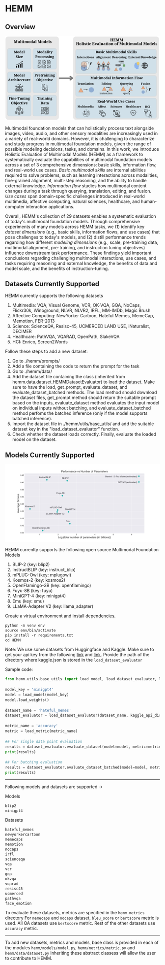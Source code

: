 
# HEMM

## Overview 

![HEMM Framework Overview](./images/hemm_overview.png)

Multimodal foundation models that can holistically process text alongside images, video, audio, and other sensory modalities are increasingly used in a variety of real-world domains. However, it is challenging to characterize and study progress in multimodal foundation models, given the range of possible modeling decisions, tasks, and domains. In this work, we introduce Holistic Evaluation of Multimodal Models (HEMM) as a framework to systematically evaluate the capabilities of multimodal foundation models across a set of 3 comprehensive dimensions: basic skills, information flow, and real-world use cases. *Basic multimodal skills* are internal abilities required to solve problems, such as learning interactions across modalities, fine-grained alignment, multi-step reasoning, and the ability to handle external knowledge. *Information flow* studies how multimodal content changes during a task through querying, translation, editing, and fusion. *Use cases* span domain-specific challenges introduced in real-world multimedia, affective computing, natural sciences, healthcare, and human-computer interaction applications.


Overall, HEMM's collection of 29 datasets enables a systematic evaluation of today's multimodal foundation models. Through comprehensive experiments of many models across HEMM tasks, we (1) identify key *dataset dimensions* (e.g., basic skills, information flows, and use cases) that pose challenges to today's models, and (2) distill performance trends regarding how different *modeling dimensions* (e.g., scale, pre-training data, multimodal alignment, pre-training, and instruction tuning objectives) influence downstream task performance. These findings yield important conclusions regarding challenging multimodal interactions, use cases, and tasks requiring reasoning and external knowledge, the benefits of data and model scale, and the benefits of instruction-tuning.

## Datasets Currently Supported
HEMM currently supports the following datasets

1. Multimedia: VQA, Visual Genome, VCR, OK-VQA, GQA, NoCaps, Flickr30k, Winoground, NLVR, NLVR2, IRFL, MM-IMDb, Magic Brush 
2. Affective Computing: NewYorker Cartoon, Hateful Memes, MemeCap, Memotion, FER-2013
3. Science: ScienceQA, Resisc-45, UCMERCED LAND USE, iNaturalist, DECIMER 
4. Healthcare: PathVQA, VQARAD, OpenPath, SlakeVQA
5. HCI: Enrico, Screen2Words

Follow these steps to add a new dataset:

1. Go to ./hemm/prompts/
2. Add a file containing the code to return the prompt for the task 
3. Go to ./hemm/data/
4. Add the dataset file containing the class (inherited from hemm.data.dataset.HEMMDatasetEvaluator) to load the dataset. Make sure to have the load, get_prompt, evaluate_dataset, and evaluate_dataset_batched methods. The load method should download the dataset files, get_prompt method should return the suitable prompt based on the inputs, evaluate_dataset method evaluates the input model on individual inputs without batching, and evaluate_dataset_batched method perfoms the batched inference (only if the model supports batched inference).  
5. Import the dataset file in ./hemm/utils/base_utils/ and add the suitable dataset key in the "load_dataset_evaluator" function.
6. Check whether the dataset loads correctly. Finally, evaluate the loaded model on the dataset.

## Models Currently Supported
![HEMM Framework Overview](./images/num_params.png)

HEMM currenlty supports the following open source Multimodal Foundation Models

1. BLIP-2 (key: blip2)
2. InstructBLIP (key: instruct_blip)
3. mPLUG-Owl (key: mplugowl)
4. Kosmos-2 (key: kosmos2)
5. OpenFlamingo-3B (key: openflamingo)
6. Fuyu-8B (key: fuyu)
7. MiniGPT-4 (key: minigpt4)
8. Emu (key: emu)
9. LLaMA-Adapter V2 (key: llama_adapter)


Create a virtual environment and install dependencies.

```
python -m venv env
source env/bin/activate
pip install -r requirements.txt
cd HEMM
```

Note: We use some datasets from Huggingface and Kaggle. Make sure to get your api key from the following [link](https://huggingface.co/docs/hub/en/security-tokens) and [link](https://github.com/Kaggle/kaggle-api).
Provide the path of the directory where kaggle.json is stored in the ```load_dataset_evaluator```

Sample code:

```python
from hemm.utils.base_utils import load_model, load_dataset_evaluator, load_metric

model_key = 'minigpt4'
model = load_model(model_key)
model.load_weights()

dataset_name = 'hateful_memes'
dataset_evaluator = load_dataset_evaluator(dataset_name, kaggle_api_directory='./')

metric_name = 'accuracy'
metric = load_metric(metric_name)

## For single data point evaluation
results = dataset_evaluator.evaluate_dataset(model=model, metric=metric)
print(results)

## For batching evaluation
results = dataset_evaluator.evaluate_dataset_batched(model=model, metric=metric, batch_size=32)
print(results)
```


---------------------------------------------------------------------------


Following models and datasets are supported -> 

Models
```
blip2
minigpt4
```

Datasets
```
hateful_memes
newyorkercartoon
memecaps
memotion
nocaps
irfl
scienceqa
vqa
vcr
gqa
okvqa
vqarad
resisc45
ucmerced
pathvqa
face_emotion
```

To evaluate these datasets, metrics are specified in the ```hemm.metrics``` directory
For ```memecaps``` and ```nocaps``` dataset, ```bleu_score``` or ```bertscore``` metric is used. All QA datasets use ```bertscore``` metric. Rest of the other datasets use ```accuracy``` metric. 


-----------------------------------------------------------------------------------------

To add new datasets, metrics and models, base class is provided in each of the modules ```hemm/models/model.py```, ```hemm/metrics/metric.py``` and ```hemm/data/dataset.py``` Inheriting these abstract classess will allow the user to contribute to HEMM.
